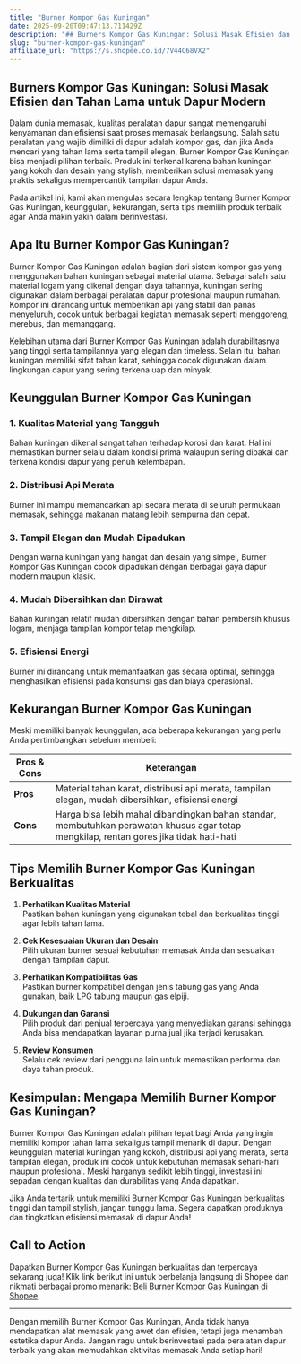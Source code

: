 ```yaml
---
title: "Burner Kompor Gas Kuningan"
date: 2025-09-20T09:47:13.711429Z
description: "## Burners Kompor Gas Kuningan: Solusi Masak Efisien dan Tahan Lama untuk Dapur Modern..."
slug: "burner-kompor-gas-kuningan"
affiliate_url: "https://s.shopee.co.id/7V44C68VX2"
---
```

## Burners Kompor Gas Kuningan: Solusi Masak Efisien dan Tahan Lama untuk Dapur Modern

Dalam dunia memasak, kualitas peralatan dapur sangat memengaruhi kenyamanan dan efisiensi saat proses memasak berlangsung. Salah satu peralatan yang wajib dimiliki di dapur adalah kompor gas, dan jika Anda mencari yang tahan lama serta tampil elegan, Burner Kompor Gas Kuningan bisa menjadi pilihan terbaik. Produk ini terkenal karena bahan kuningan yang kokoh dan desain yang stylish, memberikan solusi memasak yang praktis sekaligus mempercantik tampilan dapur Anda.

Pada artikel ini, kami akan mengulas secara lengkap tentang Burner Kompor Gas Kuningan, keunggulan, kekurangan, serta tips memilih produk terbaik agar Anda makin yakin dalam berinvestasi.

## Apa Itu Burner Kompor Gas Kuningan?

Burner Kompor Gas Kuningan adalah bagian dari sistem kompor gas yang menggunakan bahan kuningan sebagai material utama. Sebagai salah satu material logam yang dikenal dengan daya tahannya, kuningan sering digunakan dalam berbagai peralatan dapur profesional maupun rumahan. Kompor ini dirancang untuk memberikan api yang stabil dan panas menyeluruh, cocok untuk berbagai kegiatan memasak seperti menggoreng, merebus, dan memanggang.

Kelebihan utama dari Burner Kompor Gas Kuningan adalah durabilitasnya yang tinggi serta tampilannya yang elegan dan timeless. Selain itu, bahan kuningan memiliki sifat tahan karat, sehingga cocok digunakan dalam lingkungan dapur yang sering terkena uap dan minyak.

## Keunggulan Burner Kompor Gas Kuningan

### 1. Kualitas Material yang Tangguh  
Bahan kuningan dikenal sangat tahan terhadap korosi dan karat. Hal ini memastikan burner selalu dalam kondisi prima walaupun sering dipakai dan terkena kondisi dapur yang penuh kelembapan.

### 2. Distribusi Api Merata  
Burner ini mampu memancarkan api secara merata di seluruh permukaan memasak, sehingga makanan matang lebih sempurna dan cepat.

### 3. Tampil Elegan dan Mudah Dipadukan  
Dengan warna kuningan yang hangat dan desain yang simpel, Burner Kompor Gas Kuningan cocok dipadukan dengan berbagai gaya dapur modern maupun klasik.

### 4. Mudah Dibersihkan dan Dirawat  
Bahan kuningan relatif mudah dibersihkan dengan bahan pembersih khusus logam, menjaga tampilan kompor tetap mengkilap.

### 5. Efisiensi Energi  
Burner ini dirancang untuk memanfaatkan gas secara optimal, sehingga menghasilkan efisiensi pada konsumsi gas dan biaya operasional.

## Kekurangan Burner Kompor Gas Kuningan

Meski memiliki banyak keunggulan, ada beberapa kekurangan yang perlu Anda pertimbangkan sebelum membeli:

| Pros & Cons | Keterangan |
|--------------|--------------|
| **Pros** | Material tahan karat, distribusi api merata, tampilan elegan, mudah dibersihkan, efisiensi energi |
| **Cons** | Harga bisa lebih mahal dibandingkan bahan standar, membutuhkan perawatan khusus agar tetap mengkilap, rentan gores jika tidak hati-hati |

## Tips Memilih Burner Kompor Gas Kuningan Berkualitas

1. **Perhatikan Kualitas Material**  
Pastikan bahan kuningan yang digunakan tebal dan berkualitas tinggi agar lebih tahan lama.

2. **Cek Kesesuaian Ukuran dan Desain**  
Pilih ukuran burner sesuai kebutuhan memasak Anda dan sesuaikan dengan tampilan dapur.

3. **Perhatikan Kompatibilitas Gas**  
Pastikan burner kompatibel dengan jenis tabung gas yang Anda gunakan, baik LPG tabung maupun gas elpiji.

4. **Dukungan dan Garansi**  
Pilih produk dari penjual terpercaya yang menyediakan garansi sehingga Anda bisa mendapatkan layanan purna jual jika terjadi kerusakan.

5. **Review Konsumen**  
Selalu cek review dari pengguna lain untuk memastikan performa dan daya tahan produk.

## Kesimpulan: Mengapa Memilih Burner Kompor Gas Kuningan?

Burner Kompor Gas Kuningan adalah pilihan tepat bagi Anda yang ingin memiliki kompor tahan lama sekaligus tampil menarik di dapur. Dengan keunggulan material kuningan yang kokoh, distribusi api yang merata, serta tampilan elegan, produk ini cocok untuk kebutuhan memasak sehari-hari maupun profesional. Meski harganya sedikit lebih tinggi, investasi ini sepadan dengan kualitas dan durabilitas yang Anda dapatkan.

Jika Anda tertarik untuk memiliki Burner Kompor Gas Kuningan berkualitas tinggi dan tampil stylish, jangan tunggu lama. Segera dapatkan produknya dan tingkatkan efisiensi memasak di dapur Anda!

## Call to Action

Dapatkan Burner Kompor Gas Kuningan berkualitas dan terpercaya sekarang juga! Klik link berikut ini untuk berbelanja langsung di Shopee dan nikmati berbagai promo menarik: [Beli Burner Kompor Gas Kuningan di Shopee](https://s.shopee.co.id/7V44C68VX2).

---

Dengan memilih Burner Kompor Gas Kuningan, Anda tidak hanya mendapatkan alat memasak yang awet dan efisien, tetapi juga menambah estetika dapur Anda. Jangan ragu untuk berinvestasi pada peralatan dapur terbaik yang akan memudahkan aktivitas memasak Anda setiap hari!